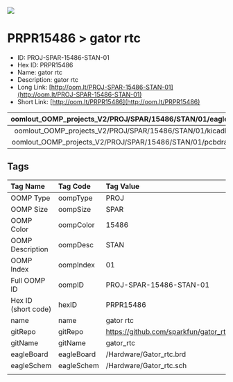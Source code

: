 


  
![][im]
# PRPR15486 > gator rtc

- ID: PROJ-SPAR-15486-STAN-01
- Hex ID: PRPR15486
- Name: gator rtc
- Description: gator rtc
- Long Link: [http://oom.lt/PROJ-SPAR-15486-STAN-01](http://oom.lt/PROJ-SPAR-15486-STAN-01)
- Short Link: [http://oom.lt/PRPR15486](http://oom.lt/PRPR15486)
  

|oomlout_OOMP_projects_V2/PROJ/SPAR/15486/STAN/01/eagleImage.png|oomlout_OOMP_projects_V2/PROJ/SPAR/15486/STAN/01/eagleSchemImage.png|oomlout_OOMP_projects_V2/PROJ/SPAR/15486/STAN/01/kicadPcb3dFront.png|oomlout_OOMP_projects_V2/PROJ/SPAR/15486/STAN/01/kicadPcb3dBack.png|
| :---: | :---: | :---: | :---: |
|oomlout_OOMP_projects_V2/PROJ/SPAR/15486/STAN/01/kicadPcb3d.png|oomlout_OOMP_projects_V2/PROJ/SPAR/15486/STAN/01/bomBack.png|oomlout_OOMP_projects_V2/PROJ/SPAR/15486/STAN/01/bomFront.png|oomlout_OOMP_projects_V2/PROJ/SPAR/15486/STAN/01/pcbdraw.svg|
|oomlout_OOMP_projects_V2/PROJ/SPAR/15486/STAN/01/pcbdrawBack.svg||||

## Tags
  

|Tag Name|Tag Code|Tag Value|
| :--- | :--- | :--- |
|OOMP Type|oompType|PROJ|
|OOMP Size|oompSize|SPAR|
|OOMP Color|oompColor|15486|
|OOMP Description|oompDesc|STAN|
|OOMP Index|oompIndex|01|
|Full OOMP ID|oompID|PROJ-SPAR-15486-STAN-01|
|Hex ID (short code)|hexID|PRPR15486|
|name|name|gator rtc|
|gitRepo|gitRepo|https://github.com/sparkfun/gator_rtc|
|gitName|gitName|gator_rtc|
|eagleBoard|eagleBoard|/Hardware/Gator_rtc.brd|
|eagleSchem|eagleSchem|/Hardware/Gator_rtc.sch|
||||



[im]: PROJ/SPAR/15486/STAN/01/kicadPcb3d_450.png
